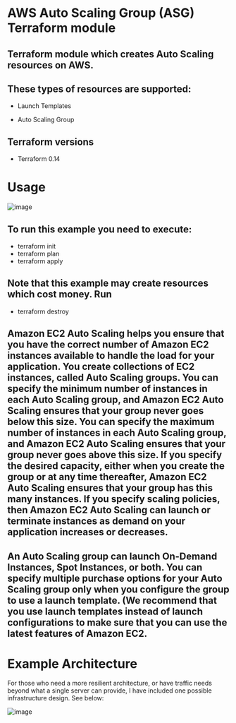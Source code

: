 
# AWS Auto Scaling Group (ASG) Terraform module



## Terraform module which creates Auto Scaling resources on AWS.

## These types of resources are supported:

* Launch Templates

* Auto Scaling Group

## Terraform versions

* Terraform  0.14 


# Usage

![image](https://registry.terraform.io/providers/hashicorp/aws/latest/docs/resources/autoscaling_group#example-usage)


## To run this example you need to execute:

* terraform init
* terraform plan
* terraform apply

## Note that this example may create resources which cost money. Run 
* terraform destroy 


## Amazon EC2 Auto Scaling helps you ensure that you have the correct number of Amazon EC2 instances available to handle the load for your application. You create collections of EC2 instances, called Auto Scaling groups. You can specify the minimum number of instances in each Auto Scaling group, and Amazon EC2 Auto Scaling ensures that your group never goes below this size. You can specify the maximum number of instances in each Auto Scaling group, and Amazon EC2 Auto Scaling ensures that your group never goes above this size. If you specify the desired capacity, either when you create the group or at any time thereafter, Amazon EC2 Auto Scaling ensures that your group has this many instances. If you specify scaling policies, then Amazon EC2 Auto Scaling can launch or terminate instances as demand on your application increases or decreases.
## An Auto Scaling group can launch On-Demand Instances, Spot Instances, or both. You can specify multiple purchase options for your Auto Scaling group only when you configure the group to use a launch template. (We recommend that you use launch templates instead of launch configurations to make sure that you can use the latest features of Amazon EC2.

#         Example Architecture

 For those who need a more resilient architecture, or have traffic needs beyond what a single server can provide, I have included one possible infrastructure design.  See below: 

 ![image](https://user-images.githubusercontent.com/66437109/105755000-554a9a00-5f10-11eb-9f89-d3a90d659889.png)



